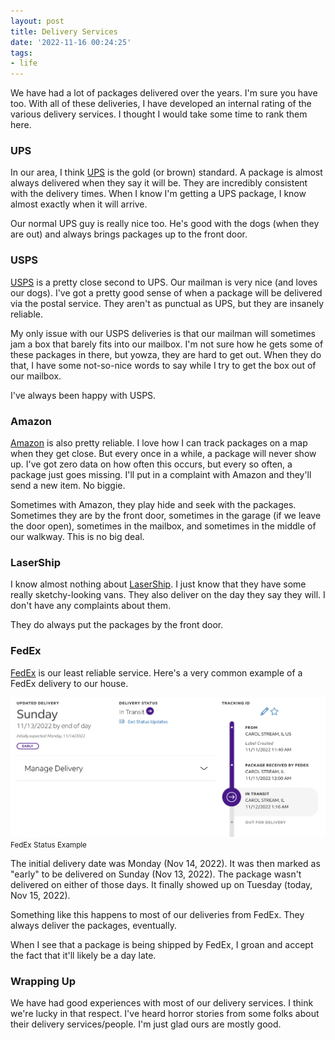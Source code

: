 ```yaml
---
layout: post
title: Delivery Services
date: '2022-11-16 00:24:25'
tags:
- life
---
```


We have had a lot of packages delivered over the years. I'm sure you have too. With all of these deliveries, I have developed an internal rating of the various delivery services. I thought I would take some time to rank them here.

### UPS

In our area, I think [UPS](https://www.ups.com) is the gold (or brown) standard. A package is almost always delivered when they say it will be. They are incredibly consistent with the delivery times. When I know I'm getting a UPS package, I know almost exactly when it will arrive. &nbsp;

Our normal UPS guy is really nice too. He's good with the dogs (when they are out) and always brings packages up to the front door.

### USPS

[USPS](https://www.usps.com) is a pretty close second to UPS. Our mailman is very nice (and loves our dogs). I've got a pretty good sense of when a package will be delivered via the postal service. They aren't as punctual as UPS, but they are insanely reliable.

My only issue with our USPS deliveries is that our mailman will sometimes jam a box that barely fits into our mailbox. I'm not sure how he gets some of these packages in there, but yowza, they are hard to get out. When they do that, I have some not-so-nice words to say while I try to get the box out of our mailbox.

I've always been happy with USPS.

### Amazon

[Amazon](https://www.amazon.com) is also pretty reliable. I love how I can track packages on a map when they get close. But every once in a while, a package will never show up. I've got zero data on how often this occurs, but every so often, a package just goes missing. I'll put in a complaint with Amazon and they'll send a new item. No biggie.

Sometimes with Amazon, they play hide and seek with the packages. Sometimes they are by the front door, sometimes in the garage (if we leave the door open), sometimes in the mailbox, and sometimes in the middle of our walkway. This is no big deal.

### LaserShip

I know almost nothing about [LaserShip](https://lasership.com). I just know that they have some really sketchy-looking vans. They also deliver on the day they say they will. I don't have any complaints about them.

They do always put the packages by the front door.

### FedEx

[FedEx](https://www.fedex.com) is our least reliable service. Here's a very common example of a FedEx delivery to our house.

<div class="py-3">
	<div class="card shadow-sm">
		<img class="img-fluid" src="/public/images/2022/delivery-services/fed-ex-status.png">
		<div class="card-body mx-auto">
			<small>FedEx Status Example</small>
		</div>
	</div>
</div>


The initial delivery date was Monday (Nov 14, 2022). It was then marked as "early" to be delivered on Sunday (Nov 13, 2022). The package wasn't delivered on either of those days. It finally showed up on Tuesday (today, Nov 15, 2022).

Something like this happens to most of our deliveries from FedEx. They always deliver the packages, eventually.

When I see that a package is being shipped by FedEx, I groan and accept the fact that it'll likely be a day late.

### Wrapping Up

We have had good experiences with most of our delivery services. I think we're lucky in that respect. I've heard horror stories from some folks about their delivery services/people. I'm just glad ours are mostly good.

